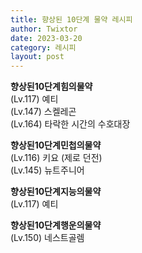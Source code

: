 ```yaml
---
title: 향상된 10단계 물약 레시피
author: Twixtor
date: 2023-03-20
category: 레시피
layout: post
---
```


<b>향상된10단계힘의물약</b>  
(Lv.117) 예티  
(Lv.147) 스켈레곤  
(Lv.164) 타락한 시간의 수호대장  

<b>향상된10단계민첩의물약</b>  
(Lv.116) 키요 (제로 던전)   
(Lv.145) 뉴트주니어  

<b>향상된10단계지능의물약</b>  
(Lv.117) 예티  

<b>향상된10단계행운의물약</b>  
(Lv.150) 네스트골렘  